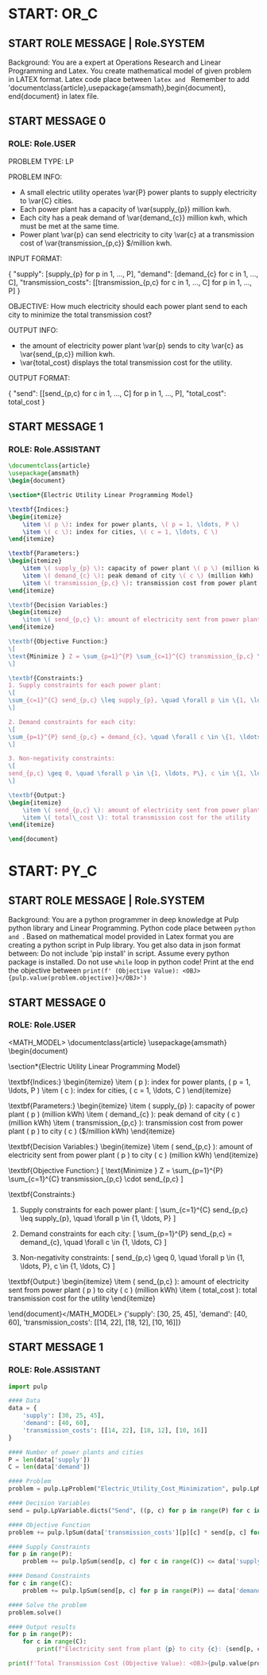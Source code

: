 # START: OR_C 
## START ROLE MESSAGE | Role.SYSTEM 
Background: You are a expert at Operations Research and Linear Programming and Latex. You create mathematical model of given problem in LATEX format. Latex code place between ```latex and ``` Remember to add 'documentclass{article},usepackage{amsmath},begin{document}, end{document} in latex file. 
## START MESSAGE 0 
### ROLE: Role.USER
<DESCRIPTION>
PROBLEM TYPE: LP

PROBLEM INFO:

- A small electric utility operates \var{P} power plants to supply electricity to \var{C} cities.
- Each power plant has a capacity of \var{supply_{p}} million kwh.
- Each city has a peak demand of \var{demand_{c}} million kwh, which must be met at the same time.
- Power plant \var{p} can send electricity to city \var{c} at a transmission cost of \var{transmission_{p,c}} $/million kwh.

INPUT FORMAT: 

{
    "supply": [supply_{p} for p in 1, ..., P],
    "demand": [demand_{c} for c in 1, ..., C],
    "transmission_costs": [[transmission_{p,c} for c in 1, ..., C] for p in 1, ..., P]
}

OBJECTIVE: How much electricity should each power plant send to each city to minimize the total transmission cost?

OUTPUT INFO:

- the amount of electricity power plant \var{p} sends to city \var{c} as \var{send_{p,c}} million kwh.
- \var{total_cost} displays the total transmission cost for the utility.

OUTPUT FORMAT:

{
    "send": [[send_{p,c} for c in 1, ..., C] for p in 1, ..., P],
    "total_cost": total_cost
}

</DESCRIPTION>


## START MESSAGE 1 
### ROLE: Role.ASSISTANT
```latex
\documentclass{article}
\usepackage{amsmath}
\begin{document}

\section*{Electric Utility Linear Programming Model}

\textbf{Indices:}
\begin{itemize}
    \item \( p \): index for power plants, \( p = 1, \ldots, P \)
    \item \( c \): index for cities, \( c = 1, \ldots, C \)
\end{itemize}

\textbf{Parameters:}
\begin{itemize}
    \item \( supply_{p} \): capacity of power plant \( p \) (million kWh)
    \item \( demand_{c} \): peak demand of city \( c \) (million kWh)
    \item \( transmission_{p,c} \): transmission cost from power plant \( p \) to city \( c \) ($/million kWh)
\end{itemize}

\textbf{Decision Variables:}
\begin{itemize}
    \item \( send_{p,c} \): amount of electricity sent from power plant \( p \) to city \( c \) (million kWh)
\end{itemize}

\textbf{Objective Function:}
\[
\text{Minimize } Z = \sum_{p=1}^{P} \sum_{c=1}^{C} transmission_{p,c} \cdot send_{p,c}
\]

\textbf{Constraints:}
1. Supply constraints for each power plant:
\[
\sum_{c=1}^{C} send_{p,c} \leq supply_{p}, \quad \forall p \in \{1, \ldots, P\}
\]

2. Demand constraints for each city:
\[
\sum_{p=1}^{P} send_{p,c} = demand_{c}, \quad \forall c \in \{1, \ldots, C\}
\]

3. Non-negativity constraints:
\[
send_{p,c} \geq 0, \quad \forall p \in \{1, \ldots, P\}, c \in \{1, \ldots, C\}
\]

\textbf{Output:}
\begin{itemize}
    \item \( send_{p,c} \): amount of electricity sent from power plant \( p \) to city \( c \) (million kWh)
    \item \( total\_cost \): total transmission cost for the utility
\end{itemize}

\end{document}
```

# START: PY_C 
## START ROLE MESSAGE | Role.SYSTEM 
Background: You are a python programmer in deep knowledge at Pulp python library and Linear Programming. Python code place between ```python and ```. Based on mathematical model provided in Latex format you are creating a python script in Pulp library. You get also data in json format between: <DATA></DATA> Do not include 'pip install' in script. Assume every python package is installed. Do not use `while` loop in python code! Print at the end the objective between <OBJ></OBJ> `print(f' (Objective Value): <OBJ>{pulp.value(problem.objective)}</OBJ>')` 
## START MESSAGE 0 
### ROLE: Role.USER
<MATH_MODEL>
\documentclass{article}
\usepackage{amsmath}
\begin{document}

\section*{Electric Utility Linear Programming Model}

\textbf{Indices:}
\begin{itemize}
    \item \( p \): index for power plants, \( p = 1, \ldots, P \)
    \item \( c \): index for cities, \( c = 1, \ldots, C \)
\end{itemize}

\textbf{Parameters:}
\begin{itemize}
    \item \( supply_{p} \): capacity of power plant \( p \) (million kWh)
    \item \( demand_{c} \): peak demand of city \( c \) (million kWh)
    \item \( transmission_{p,c} \): transmission cost from power plant \( p \) to city \( c \) ($/million kWh)
\end{itemize}

\textbf{Decision Variables:}
\begin{itemize}
    \item \( send_{p,c} \): amount of electricity sent from power plant \( p \) to city \( c \) (million kWh)
\end{itemize}

\textbf{Objective Function:}
\[
\text{Minimize } Z = \sum_{p=1}^{P} \sum_{c=1}^{C} transmission_{p,c} \cdot send_{p,c}
\]

\textbf{Constraints:}
1. Supply constraints for each power plant:
\[
\sum_{c=1}^{C} send_{p,c} \leq supply_{p}, \quad \forall p \in \{1, \ldots, P\}
\]

2. Demand constraints for each city:
\[
\sum_{p=1}^{P} send_{p,c} = demand_{c}, \quad \forall c \in \{1, \ldots, C\}
\]

3. Non-negativity constraints:
\[
send_{p,c} \geq 0, \quad \forall p \in \{1, \ldots, P\}, c \in \{1, \ldots, C\}
\]

\textbf{Output:}
\begin{itemize}
    \item \( send_{p,c} \): amount of electricity sent from power plant \( p \) to city \( c \) (million kWh)
    \item \( total\_cost \): total transmission cost for the utility
\end{itemize}

\end{document}</MATH_MODEL>
<DATA>
{'supply': [30, 25, 45], 'demand': [40, 60], 'transmission_costs': [[14, 22], [18, 12], [10, 16]]}</DATA>


## START MESSAGE 1 
### ROLE: Role.ASSISTANT
```python
import pulp

#### Data
data = {
    'supply': [30, 25, 45], 
    'demand': [40, 60], 
    'transmission_costs': [[14, 22], [18, 12], [10, 16]]
}

#### Number of power plants and cities
P = len(data['supply'])
C = len(data['demand'])

#### Problem
problem = pulp.LpProblem("Electric_Utility_Cost_Minimization", pulp.LpMinimize)

#### Decision Variables
send = pulp.LpVariable.dicts("Send", ((p, c) for p in range(P) for c in range(C)), lowBound=0, cat='Continuous')

#### Objective Function
problem += pulp.lpSum(data['transmission_costs'][p][c] * send[p, c] for p in range(P) for c in range(C))

#### Supply Constraints
for p in range(P):
    problem += pulp.lpSum(send[p, c] for c in range(C)) <= data['supply'][p]

#### Demand Constraints
for c in range(C):
    problem += pulp.lpSum(send[p, c] for p in range(P)) == data['demand'][c]

#### Solve the problem
problem.solve()

#### Output results
for p in range(P):
    for c in range(C):
        print(f"Electricity sent from plant {p} to city {c}: {send[p, c].varValue} million kWh")

print(f'Total Transmission Cost (Objective Value): <OBJ>{pulp.value(problem.objective)}</OBJ>')
```


